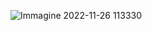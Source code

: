 ![Immagine 2022-11-26 113330](https://user-images.githubusercontent.com/86296807/204085046-57655d9a-e60a-4275-9568-e89a22d02b7b.png)
